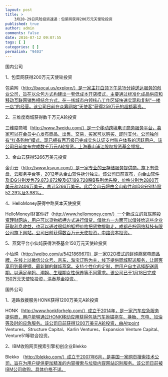 ```yaml
---
layout: post
title: >
    3月28-29日风险投资速递：包菜网获得200万元天使轮投资
published: true
author: admin
comments: false
date: 2016-07-12 09:07:55
tags: [ ]
categories: [ ]
permalink: "9403"
---
```



国内公司

1、包菜网获得200万元天使轮投资

包菜网（http://baocai.us/explore/）是一家主打白领下午茶15分钟送达服务的创业公司，旨在以众包方式构建出一套低成本开店模式，主要通过标准化成品供应和移动互联网销售相结合方式，在一线城市白领核心工作区域快速实现和复制“一楼一店”的经营。该公司日前在众筹网站“天使客”获得259万元的超额募资。

2、三维度商城获得数千万元A轮投资

三维度商城（http://www.3weidu.com/）是一个移动跨境电子商务服务平台，卖家可以在会员中心发布商品、出售、交易，买家可以购买、即时支付。公司独创有“红条购物”模式，现已拥有百万级已完成实名认证支付账户体系的活跃用户。该公司日前宣布完成数千万元A轮投资，上海春山浦江股权投资基金领投。

3、金山云获得5266万美元投资

金山云（http://www.ksyun.com/）是一家专业的云存储服务提供商，旗下有快盘、云服务平台等，2012年从金山软件拆分独立。该公司日前宣布，向金山软件及IDG分别发售79,873,872股及67,199,728股B系列优先股，价格分别为2860万美元和2406万美元，总计5266万美元。此后金山云将由金山软件和IDG分别持股52.29%及3.98%。

4、HelloMoney获得中路资本天使投资

HelloMoney/财富你好（http://www.hellomoney.com/）一个新成立的互联网投资理财网站，用户可以货物抵押方式进行借贷，借款方一方面可以借钱给这些企业获取利息收益，也可以通过很低的抵押价格把货物提取走，成都芒柠网络科技有限公司旗下网站。公司日前获得数百万元天使投资，中路资本投资。

5、燕窝平台小仙炖获得洪泰基金150万元天使轮投资

小仙炖（http://weibo.com/u/5421869670）是一家O2O模式的鲜炖燕窝电商品牌，在线上以微信公众号、京东、淘宝订购为主，线下提供同城配送服务，让顾客享用到最便捷、最新鲜的鲜炖燕窝。支持个性化的定制，供用户自主选择配送周期，以满足孕妈、潮姐、生理期女性保养等不同需求。该公司已于1月18日完成150万元天使轮投资，洪泰基金投资。

国外公司

1、道路救援服务HONK获得1200万美元A轮投资

HONK（http://www.honkforhelp.com/）成立于2014年，是一家汽车应急服务提供商，用户能够通过HONK移动应用获得包括汽车抛锚拖车、换胎、充电、加油等及时的应急服务。该公司日前获得1200万美元A轮投资，由Altpoint Ventures、Structure Capital、Karlin Ventures、Expansion Venture Capital、Venture51等联合投资。

2、IBM收购网页搜索引擎初创企业Blekko

Blekko （http://blekko.com/）成立于2007年6月，是美国一家网页搜索技术公司，旨在为用户提供更加精准的内容搜索与垃圾内容网站识别服务。该公司日前被IBM公司收购，具体价格不详。
